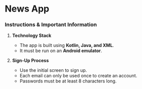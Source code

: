 # News App

### Instructions & Important Information

1. **Technology Stack**
   - The app is built using **Kotlin, Java, and XML**.
   - It must be run on an **Android emulator**.

2. **Sign-Up Process**
   - Use the initial screen to sign up.
   - Each email can only be used once to create an account.
   - Passwords must be at least 8 characters long.
